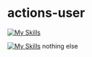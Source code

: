# actions-user
[![My Skills](https://skillicons.dev/icons?i=github)](https://t.me/NiREvil)

[![My Skills](https://skillicons.dev/icons?i=Instagram)](https://skillicons.dev)
nothing else 
